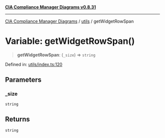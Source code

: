 [**CIA Compliance Manager Diagrams v0.8.31**](../../README.md)

***

[CIA Compliance Manager Diagrams](../../modules.md) / [utils](../README.md) / getWidgetRowSpan

# Variable: getWidgetRowSpan()

> **getWidgetRowSpan**: (`_size`) => `string`

Defined in: [utils/index.ts:120](https://github.com/Hack23/cia-compliance-manager/blob/85c025371255f412469ec0119911b7cb143a6212/src/utils/index.ts#L120)

## Parameters

### \_size

`string`

## Returns

`string`
